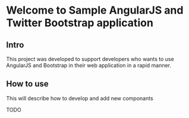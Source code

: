 Welcome to Sample AngularJS and Twitter Bootstrap application
=============================================================

Intro
-----
This project was developed to support developers who wants to use AngularJS and Bootstrap 
in their web application in a rapid manner.

How to use
----------
This will describe how to develop and add new componants

TODO


